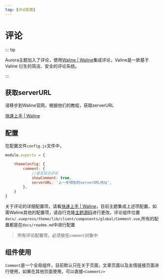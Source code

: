 ```yaml
---
tag: [评论配置]
---
```




# 评论

::: tip 

Aurora主题加入了评论，使用[Waline | Waline](https://waline.js.org/)集成评论，Valine是一款基于 Valine 衍生的简洁、安全的评论系统。

:::



## 获取serverURL



请移步到Waline官网，根据他们的教程，获取serverURL

[快速上手 | Waline](https://waline.js.org/guide/get-started.html#leancloud-设置-数据库)

## 配置

在配置文件`config.js`文件中，

```js
module.exports = {

    themeConfig: {
        comment: {
            //是否显示评论
            showComment: true,
            serverURL: '上一步得到的serverURL地址',
        },
    }
}
```

关于评论的详细配置项，请看[快速上手 | Waline](https://waline.js.org/guide/get-started.html#leancloud-设置-数据库)，目前主题集成上述项配置，如需Waline其他的配置项，请自行克隆<a href="https://github.com/vuepress-aurora/vuepress-theme-aurora">主题源码</a>进行更改，评论组件位置`docs/.vuepress/theme/lib/client/components/global/Comment.vue`,所有的配置都是在`docs/readme.md`中进行配置

> 所有评论配置项，必须放在`comment`对象中



## 组件使用

`Comment`是一个全局组件，目前默认只在关于页面，文章页面以及友情链接页面进行使用，如果在其他页面使用，可以直接`<Comment/>`

